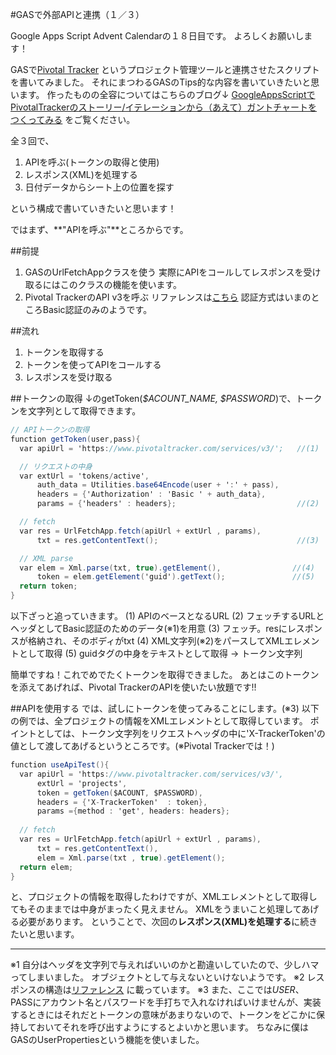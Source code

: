 #GASで外部APIと連携（１／３）

Google Apps Script Advent Calendarの１８日目です。
よろしくお願いします！

GASで[Pivotal Tracker](https://www.pivotaltracker.com) というプロジェクト管理ツールと連携させたスクリプトを書いてみました。
それにまつわるGASのTips的な内容を書いていきたいと思います。
作ったものの全容についてはこちらのブログ↓
[GoogleAppsScriptでPivotalTrackerのストーリー/イテレーションから（あえて）ガントチャートをつくってみる](http://blog.gigei.jp/tech/000073.html)
をご覧ください。

全３回で、

1. APIを呼ぶ(トークンの取得と使用)
2. レスポンス(XML)を処理する
3. 日付データからシート上の位置を探す

という構成で書いていきたいと思います！

ではまず、**"APIを呼ぶ"**ところからです。

##前提
1. GASのUrlFetchAppクラスを使う
実際にAPIをコールしてレスポンスを受け取るにはこのクラスの機能を使います。
2. Pivotal TrackerのAPI v3を呼ぶ
リファレンスは[こちら](https://www.pivotaltracker.com/help/api?version=v3)
認証方式はいまのところBasic認証のみのようです。

##流れ
1. トークンを取得する
2. トークンを使ってAPIをコールする
3. レスポンスを受け取る

##トークンの取得
↓のgetToken(*$ACOUNT_NAME, $PASSWORD*)で、トークンを文字列として取得できます。

```javascript:gas_pivotal_api1.gs
// APIトークンの取得
function getToken(user,pass){
  var apiUrl = 'https://www.pivotaltracker.com/services/v3/';   //(1)

  // リクエストの中身
  var extUrl = 'tokens/active',
      auth_data = Utilities.base64Encode(user + ':' + pass),
      headers = {'Authorization' : 'Basic ' + auth_data},
      params = {'headers' : headers};                           //(2)

  // fetch
  var res = UrlFetchApp.fetch(apiUrl + extUrl , params),
      txt = res.getContentText();                               //(3)

  // XML parse
  var elem = Xml.parse(txt, true).getElement(),                //(4)
      token = elem.getElement('guid').getText();               //(5)
  return token;
}
```

以下ざっと追っていきます。
(1) APIのベースとなるURL
(2) フェッチするURLとヘッダとしてBasic認証のためのデータ(※1)を用意
(3) フェッチ。resにレスポンスが格納され、そのボディがtxt
(4) XML文字列(※2)をパースしてXMLエレメントとして取得
(5) guidタグの中身をテキストとして取得 -> トークン文字列

簡単ですね！これでめでたくトークンを取得できました。
あとはこのトークンを添えてあげれば、Pivotal TrackerのAPIを使いたい放題です!!

##APIを使用する
では、試しにトークンを使ってみることにします。(※3)
以下の例では、全プロジェクトの情報をXMLエレメントとして取得しています。
ポイントとしては、トークン文字列をリクエストヘッダの中に'X-TrackerToken'の値として渡してあげるというところです。(※Pivotal Trackerでは！)

```javascript:gas_pivotal_api2.gs
function useApiTest(){
  var apiUrl = 'https://www.pivotaltracker.com/services/v3/',
      extUrl = 'projects',
      token = getToken($ACOUNT, $PASSWORD),
      headers = {'X-TrackerToken'  : token},
      params ={method : 'get', headers: headers};
      
  // fetch
  var res = UrlFetchApp.fetch(apiUrl + extUrl , params),
      txt = res.getContentText(),
      elem = Xml.parse(txt , true).getElement();
  return elem;
}
```

と、プロジェクトの情報を取得したわけですが、XMLエレメントとして取得してもそのままでは中身がまったく見えません。
XMLをうまいこと処理してあげる必要があります。
ということで、次回の**レスポンス(XML)を処理する**に続きたいと思います。

---

※1 自分はヘッダを文字列で与えればいいのかと勘違いしていたので、少しハマってしまいました。
オブジェクトとして与えないといけないようです。
※2 レスポンスの構造は[リファレンス](https://www.pivotaltracker.com/help/api?version=v3#retrieve_token) に載っています。
※3 また、ここでは$USER、$PASSにアカウント名とパスワードを手打ちで入れなければいけませんが、実装するときにはそれだとトークンの意味があまりないので、トークンをどこかに保持しておいてそれを呼び出すようにするとよいかと思います。
ちなみに僕はGASのUserPropertiesという機能を使いました。
